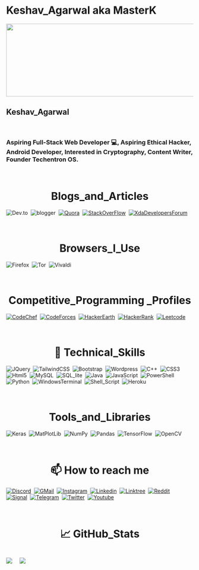 # Keshav_Agarwal aka MasterK

<picture>
  <source srcset=”https://user-images.githubusercontent.com/64908981/220321714-2dd19cca-5694-45f0-a784-996decb9d1f0.jpg"
  />
  <img src="https://user-images.githubusercontent.com/64908981/220321714-2dd19cca-5694-45f0-a784-996decb9d1f0.jpg" width="1100" height="196" decoding="async" />
</picture>
                                                                                                                  
<H2>Keshav_Agarwal</h2>

<br>

<h3>
Aspiring Full-Stack Web Developer 💻, Aspiring Ethical Hacker, Android Developer, Interested in Cryptography, Content Writer, Founder Techentron OS.
</h3> 

<br>

<H1 align=center ><b>Blogs_and_Articles</b></H1>

<a link=" "> <img src="https://img.shields.io/badge/dev.to-0A0A0A?style=for-the-badge&logo=dev.to&logoColor=white" alt="Dev.to"></a>&nbsp;&nbsp;<a link=" "><img src="https://img.shields.io/badge/Blogger-FF5722?style=for-the-badge&logo=blogger&logoColor=white" alt="blogger"></a>&nbsp;&nbsp;<a href=" "><img src="https://img.shields.io/badge/Quora-%23B92B27.svg?style=for-the-badge&logo=Quora&logoColor=white" alt="Quora"></a>&nbsp;&nbsp;<a href=" "><img src="https://img.shields.io/badge/-Stackoverflow-FE7A16?style=for-the-badge&logo=stack-overflow&logoColor=white" alt="StackOverFlow"></a>&nbsp;&nbsp;<a href=" "><img src="https://img.shields.io/badge/XDA--Developers-%23AC6E2F.svg?style=for-the-badge&logo=XDA-Developers&logoColor=white" alt="XdaDevelopersForum"></a>

<BR>

<H1 align=center><b>Browsers_I_Use</b></H1>

<img src="https://img.shields.io/badge/Firefox-FF7139?style=for-the-badge&logo=Firefox-Browser&logoColor=white" alt="Firefox">&nbsp;&nbsp;<img src="https://img.shields.io/badge/Tor-7D4698?style=for-the-badge&logo=Tor-Browser&logoColor=white" alt="Tor">&nbsp;&nbsp;<img src="https://img.shields.io/badge/Vivaldi-EF3939?style=for-the-badge&logo=Vivaldi&logoColor=white" alt="Vivaldi">

<BR>

<H1 align=center><b>Competitive_Programming _Profiles</b></H1>

<a href=" "><img src="https://img.shields.io/badge/CodeChef-%23964B00.svg?style=for-the-badge&logo=CodeChef&logoColor=white" alt="CodeChef"></a>&nbsp;&nbsp;<a href="https://codeforces.com/profile/MasterK0927"><img src="https://img.shields.io/badge/Codeforces-445f9d?style=for-the-badge&logo=Codeforces&logoColor=white" alt="CodeForces"></a>&nbsp;&nbsp;<a href=" "><img src="https://img.shields.io/badge/HackerEarth-%232C3454.svg?&style=for-the-badge&logo=HackerEarth&logoColor=Blue" alt="HackerEarth"></a>&nbsp;&nbsp;<a href=" "><img src="https://img.shields.io/badge/-Hackerrank-2EC866?style=for-the-badge&logo=HackerRank&logoColor=white" alt="HackerRank"></a>&nbsp;&nbsp;<a href=" "><img src="https://img.shields.io/badge/LeetCode-000000?style=for-the-badge&logo=LeetCode&logoColor=#d16c06" alt="Leetcode"></a>

<BR>

<H1 align=center></b>💼 Technical_Skills</b></H1>

<img src="https://img.shields.io/badge/jquery-%230769AD.svg?style=for-the-badge&logo=jquery&logoColor=white" alt="JQuery">&nbsp;&nbsp;<img src="https://img.shields.io/badge/tailwindcss-%2338B2AC.svg?style=for-the-badge&logo=tailwind-css&logoColor=white" alt="TailwindCSS">&nbsp;&nbsp;<img src="https://img.shields.io/badge/Bootstrap-563D7C?style=for-the-badge&logo=bootstrap&logoColor=white" alt="Bootstrap">&nbsp;&nbsp;<img src="https://img.shields.io/badge/WordPress-%23117AC9.svg?style=for-the-badge&logo=WordPress&logoColor=white" alt="Wordpress">&nbsp;&nbsp;<img src="https://img.shields.io/badge/c++-%2300599C.svg?style=for-the-badge&logo=c%2B%2B&logoColor=white" alt="C++">&nbsp;&nbsp;<img src="https://img.shields.io/badge/css3-%231572B6.svg?style=for-the-badge&logo=css3&logoColor=white" alt="CSS3">&nbsp;&nbsp;<img src="https://img.shields.io/badge/html5-%23E34F26.svg?style=for-the-badge&logo=html5&logoColor=white" alt="Html5">&nbsp;&nbsp;<img src="https://img.shields.io/badge/MySQL-00000F?style=for-the-badge&logo=mysql&logoColor=white" alt="MySQL">&nbsp;&nbsp;<img src="https://img.shields.io/badge/SQLite-07405E?style=for-the-badge&logo=sqlite&logoColor=white" alt="SQL_lite">&nbsp;&nbsp;<img src="https://img.shields.io/badge/java-%23ED8B00.svg?style=for-the-badge&logo=java&logoColor=white" alt="Java">&nbsp;&nbsp;<img src="https://img.shields.io/badge/javascript-%23323330.svg?style=for-the-badge&logo=javascript&logoColor=%23F7DF1E" alt="JavaScript">&nbsp;&nbsp;<img src="https://img.shields.io/badge/PowerShell-%235391FE.svg?style=for-the-badge&logo=powershell&logoColor=white" alt="PowerShell">&nbsp;&nbsp;<img src="https://img.shields.io/badge/python-3670A0?style=for-the-badge&logo=python&logoColor=ffdd54" alt="Python">&nbsp;&nbsp;<img src="https://img.shields.io/badge/Windows%20Terminal-%234D4D4D.svg?style=for-the-badge&logo=windows-terminal&logoColor=white" alt="WindowsTerminal">&nbsp;&nbsp;<img src="https://img.shields.io/badge/Shell_Script-121011?style=for-the-badge&logo=gnu-bash&logoColor=white" alt="Shell_Script">&nbsp;&nbsp;<img src="https://img.shields.io/badge/Heroku-430098?style=for-the-badge&logo=heroku&logoColor=white" alt="Heroku">&nbsp;&nbsp;

<BR>

<H1 align=center><b>Tools_and_Libraries</b></H1>

<img src="https://img.shields.io/badge/Keras-%23D00000.svg?style=for-the-badge&logo=Keras&logoColor=white" alt="Keras">&nbsp;&nbsp;<img src="https://img.shields.io/badge/Matplotlib-%23ffffff.svg?style=for-the-badge&logo=Matplotlib&logoColor=black" alt="MatPlotLib">&nbsp;&nbsp;<img src="https://img.shields.io/badge/numpy-%23013243.svg?style=for-the-badge&logo=numpy&logoColor=white" alt="NumPy">&nbsp;&nbsp;<img src="https://img.shields.io/badge/pandas-%23150458.svg?style=for-the-badge&logo=pandas&logoColor=white" alt="Pandas">&nbsp;&nbsp;<img src="https://img.shields.io/badge/TensorFlow-%23FF6F00.svg?style=for-the-badge&logo=TensorFlow&logoColor=white" alt="TensorFlow">&nbsp;&nbsp;<img src="https://img.shields.io/badge/opencv-%23white.svg?style=for-the-badge&logo=opencv&logoColor=white" alt="OpenCV">

<BR>

<H1 align=center><b>📫 How to reach me</b></H1>

<a href=" " ><img src="https://img.shields.io/badge/Discord-%235865F2.svg?style=for-the-badge&logo=discord&logoColor=white" alt="Discord"></a>&nbsp;&nbsp;<a href="mailto:masterk0927@protonmail.com"><img src="https://img.shields.io/badge/Gmail-D14836?style=for-the-badge&logo=gmail&logoColor=white" alt="GMail"></a>&nbsp;&nbsp;<a href="https://www.instagram.com/masterk0927/"><img src="https://img.shields.io/badge/Instagram-%23E4405F.svg?style=for-the-badge&logo=Instagram&logoColor=white" alt="Instagram"></a>&nbsp;&nbsp;<a href="https://www.linkedin.com/in/keshavagarwal0927/" ><img src="https://img.shields.io/badge/linkedin-%230077B5.svg?style=for-the-badge&logo=linkedin&logoColor=white" alt="Linkedin"></a>&nbsp;&nbsp;<a href="https://www.linktr.ee/MasterK0927" ><img src="https://img.shields.io/badge/linktree-1de9b6?style=for-the-badge&logo=linktree&logoColor=white" alt="Linktree"></a>&nbsp;&nbsp;<a href=" " ><img src="https://img.shields.io/badge/Reddit-FF4500?style=for-the-badge&logo=reddit&logoColor=white" alt="Reddit"></a>&nbsp;&nbsp;<a href=" " ><img src="https://img.shields.io/badge/Signal-%23039BE5.svg?style=for-the-badge&logo=Signal&logoColor=white" alt="Signal"></a>&nbsp;&nbsp;<a href="https://www.telegram.me/MasterK_Roms" ><img src="https://img.shields.io/badge/Telegram-2CA5E0?style=for-the-badge&logo=telegram&logoColor=white" alt="Telegram"></a>&nbsp;&nbsp;<a href=" " ><img src="https://img.shields.io/badge/Twitter-%231DA1F2.svg?style=for-the-badge&logo=Twitter&logoColor=white" alt="Twitter"></a>&nbsp;&nbsp;<a href=" " ><img src="https://img.shields.io/badge/YouTube-%23FF0000.svg?style=for-the-badge&logo=YouTube&logoColor=white" alt="Youtube"></a>

<br>

<h1 align="center"><b>📈 GitHub_Stats</b></h1>

<br>
<picture>
<source 
  srcset="https://github-readme-stats.vercel.app/api?username=MasterK0927&show_icons=true&theme=dark"
  media="(prefers-color-scheme: dark)"
/>
<source
  srcset="https://github-readme-stats.vercel.app/api?username=MasterK0927&show_icons=true"
  media="(prefers-color-scheme: light), (prefers-color-scheme: dark)"
/>
<img src="https://github-readme-stats.vercel.app/api?username=MasterK0927&show_icons=true" />
</picture>
&nbsp;&nbsp;&nbsp;                                                                                          
<picture>
<source 
  srcset="https://github-readme-stats.vercel.app/api/top-langs/?username=MasterK0927&theme=blue-green"
  media="(prefers-color-scheme: dark)"
/>
<source
  srcset="https://github-readme-stats.vercel.app/api/top-langs/?username=MasterK0927&theme=blue-green"
  media="(prefers-color-scheme: light), (prefers-color-scheme: no-preference)"
/>
<img src="https://github-readme-stats.vercel.app/api/top-langs/?username=MasterK0927&theme=blue-green" />
</picture>                                                                                          
